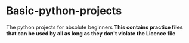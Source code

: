 # Basic-python-projects
The python projects for absolute beginners 
**This contains practice files that can be used by all as long as they don't violate the Licence file**